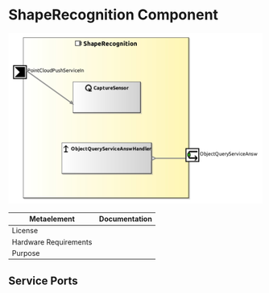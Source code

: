 <!--- This file is generated from the ShapeRecognition.componentDocumentation model --->
<!--- do not modify this file manually as it will by automatically overwritten by the code generator, modify the model instead and re-generate this file --->

# ShapeRecognition Component

![ShapeRecognition-ComponentImage](model/ShapeRecognitionComponentDefinition.jpg)


| Metaelement | Documentation |
|-------------|---------------|
| License |  |
| Hardware Requirements |  |
| Purpose |  |



## Service Ports


